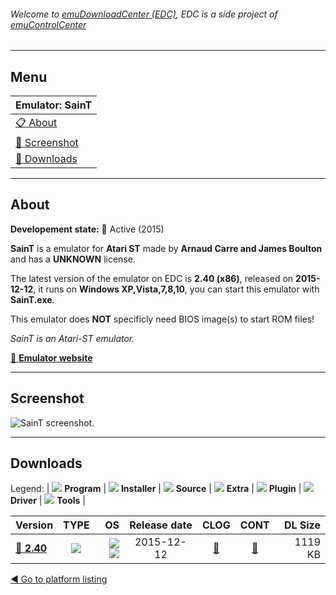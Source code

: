 ###### Welcome to [emuDownloadCenter (EDC)](https://github.com/PhoenixInteractiveNL/emuDownloadCenter/wiki/), EDC is a side project of [emuControlCenter](https://github.com/PhoenixInteractiveNL/emuControlCenter/wiki/)
***
## Menu
| **Emulator: SainT** |
|:---------|
| [:clipboard: About](#about) |
| [:sunrise: Screenshot](#screenshot) |
| [:floppy_disk: Downloads](#downloads) |
***
## About
**Developement state:** :large_blue_circle: Active (2015)

**SainT** is a emulator for **Atari ST** made by **Arnaud Carre and James Boulton** and has a **UNKNOWN** license.

The latest version of the emulator on EDC is **2.40 (x86)**, released on **2015-12-12**, it runs on **Windows XP,Vista,7,8,10**, you can start this emulator with **SainT.exe**.

This emulator does **NOT** specificly need BIOS image(s) to start ROM files!

_SainT is an Atari-ST emulator._

[:link: **Emulator website**](http://leonard.oxg.free.fr/)
***
## Screenshot
![](https://raw.githubusercontent.com/PhoenixInteractiveNL/emuDownloadCenter/master/hooks/saint/emulator_screen_01.jpg "SainT screenshot.")
***
## Downloads
Legend:
| ![](https://raw.githubusercontent.com/wiki/PhoenixInteractiveNL/emuDownloadCenter/images_misc/icon_program_24.png) **Program** | 
![](https://raw.githubusercontent.com/wiki/PhoenixInteractiveNL/emuDownloadCenter/images_misc/icon_installer_24.png) **Installer** | 
![](https://raw.githubusercontent.com/wiki/PhoenixInteractiveNL/emuDownloadCenter/images_misc/icon_source_code_24.png) **Source** | 
![](https://raw.githubusercontent.com/wiki/PhoenixInteractiveNL/emuDownloadCenter/images_misc/icon_extra_24.png) **Extra** | 
![](https://raw.githubusercontent.com/wiki/PhoenixInteractiveNL/emuDownloadCenter/images_misc/icon_plugin_24.png) **Plugin** | 
![](https://raw.githubusercontent.com/wiki/PhoenixInteractiveNL/emuDownloadCenter/images_misc/icon_driver_24.png) **Driver** | 
![](https://raw.githubusercontent.com/wiki/PhoenixInteractiveNL/emuDownloadCenter/images_misc/icon_tool_24.png) **Tools** | 
 
| Version | TYPE | OS | Release date | CLOG | CONT | DL Size |
|:--------|:----:|---:|:------------:|:----:|:----:|--------:|
| [:floppy_disk: **2.40**](https://github.com/PhoenixInteractiveNL/edc-repo0005/raw/master/saint/2.40.7z) | ![](https://raw.githubusercontent.com/wiki/PhoenixInteractiveNL/emuDownloadCenter/images_misc/icon_program_24.png) | ![](https://raw.githubusercontent.com/wiki/PhoenixInteractiveNL/emuDownloadCenter/images_misc/logo_windows_24.png)![](https://raw.githubusercontent.com/wiki/PhoenixInteractiveNL/emuDownloadCenter/images_misc/icon_32-bit_24.png) | 2015-12-12 | [:page_facing_up:](https://github.com/PhoenixInteractiveNL/edc-repo0005/blob/master/saint/2.40_changelog.txt) | [:mag_right:](https://github.com/PhoenixInteractiveNL/edc-repo0005/blob/master/saint/2.40_contents.txt) | 1119 KB |

[:arrow_backward: Go to platform listing](https://github.com/PhoenixInteractiveNL/emuDownloadCenter/wiki/EDC-Platform-List)
